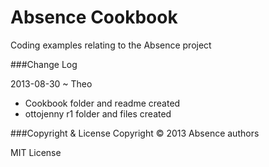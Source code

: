 Absence Cookbook
================

Coding examples relating to the Absence project

###Change Log

2013-08-30 ~ Theo
* Cookbook folder and readme created
* ottojenny r1 folder and files created

 
###Copyright & License
Copyright &copy; 2013 Absence authors

MIT License
